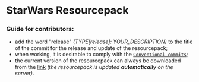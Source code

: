 # StarWars Resourcepack
### Guide for contributors:
- add the word "release" *(TYPE[release]: YOUR_DESCRIPTION)* to the title of the commit for the release and update of the resourcepack;
- when working, it is desirable to comply with the [`Сonventional commits`](https://www.conventionalcommits.org/ru/v1.0.0/);
- the current version of the resourcepack can always be downloaded from the [link](https://swrp.skinoff.site/rp.zip) *(the resourcepack is updated **automatically** on the server)*.
